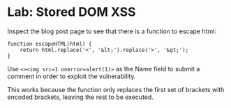 # Lab: Stored DOM XSS

Inspect the blog post page to see that there is a function to escape html:
```
function escapeHTML(html) {
    return html.replace('<', '&lt;').replace('>', '&gt;');
}
```

Use `<><img src=1 onerror=alert(1)>` as the Name field to submit a comment in order to exploit the vulnerability.

This works because the function only replaces the first set of brackets with encoded brackets, leaving the rest to be executed.
